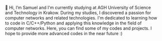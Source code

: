 👋 
Hi, I’m Samuel and I'm currently studying at AGH University of Science and Technology in Krakow. During my studies, I discovered a passion for computer
networks and related technologies. I'm dedicated to learning how to code in C/C++/Python and applying this knowledge in the field of
computer networks. Here, you can find some of my codes and projects. I hope to provide more advanced codes in the near future :)






<!---
Samsok22/Samsok22 is a ✨ special ✨ repository because its `README.md` (this file) appears on your GitHub profile.
You can click the Preview link to take a look at your changes.
--->
